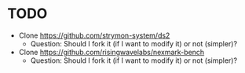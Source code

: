 # TODO

- Clone https://github.com/strymon-system/ds2
    - Question: Should I fork it (if I want to modify it) or not (simpler)?
- Clone https://github.com/risingwavelabs/nexmark-bench
    - Question: Should I fork it (if I want to modify it) or not (simpler)?

